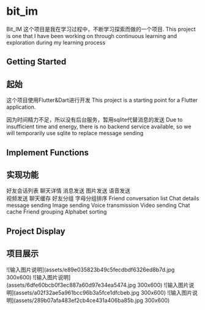 # bit_im

Bit_IM 这个项目是我在学习过程中，不断学习探索而做的一个项目.
This project is one that I have been working on through continuous learning and exploration during my learning process

## Getting Started
## 起始

这个项目使用Flutter&Dart进行开发
This project is a starting point for a Flutter application.

因为时间精力不足，所以没有后台服务，暂用sqlite代替消息的发送
Due to insufficient time and energy, there is no backend service available, so we will temporarily use sqlite to replace message sending

## Implement Functions
## 实现功能

好友会话列表
聊天详情
    消息发送
    图片发送
    语音发送   
    视频发送
    聊天缓存
好友分组
    字母分组排序
Friend conversation list
Chat details
    message sending
    Image sending
    Voice transmission
    Video sending
    Chat cache
Friend grouping
    Alphabet sorting

## Project Display
## 项目展示

![输入图片说明](assets/e89e035823b49c5fecdbdf6326ed8b7d.jpg 300x600)
![输入图片说明](assets/6dfe60bcb0f3ec887a60d97e34ea5474.jpg 300x600)
![输入图片说明](assets/a02f32ae5a961bcc96b3a5fce1dfcbeb.jpg 300x600)
![输入图片说明](assets/289b07afa483ef2cb4ce431a406ba85b.jpg 300x600)
